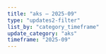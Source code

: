 ```yaml
---
title: "aks — 2025-09"
type: "updates2-filter"
list_by: "category_timeframe"
update_category: "aks"
timeframe: "2025-09"
---
```

